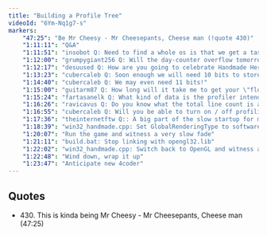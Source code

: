 ```yaml
---
title: "Building a Profile Tree"
videoId: "6Ym-Nq1g7-s"
markers:
    "47:25": "Be Mr Cheesy - Mr Cheesepants, Cheese man (!quote 430)"
    "1:11:11": "Q&A"
    "1:11:51": "insobot Q: Need to find a whole os is that we get a taste again... For some! Implementing merge?"
    "1:12:00": "grumpygiant256 Q: Will the day-counter overflow tomorrow, or will The Variable provide more bits for us?"
    "1:12:17": "desuused Q: How are you going to celebrate Handmade Hero episode 0xFF?"
    "1:13:23": "cubercaleb Q: Soon enough we will need 10 bits to store the day counter!"
    "1:14:40": "cubercaleb Q: We may even need 11 bits!"
    "1:15:00": "guitarm87 Q: How long will it take me to get your \"flow\" of coding? 40 years?"
    "1:15:24": "fartasanelk Q: What kind of data is the profiler intended to display?"
    "1:16:26": "ravicavus Q: Do you know what the total line count is at?"
    "1:16:55": "cubercaleb Q: Will you be able to turn on / off profiling for certain functions with the debug UI?"
    "1:17:36": "theinternetftw Q:: A big part of the slow startup for me is that the ModeArena is cleared to zero by default at the moment. That's about 256MB"
    "1:18:39": "win32_handmade.cpp: Set GlobalRenderingType to software"
    "1:20:07": "Run the game and witness a very slow fade"
    "1:21:11": "build.bat: Stop linking with opengl32.lib"
    "1:22:02": "win32_handmade.cpp: Switch back to OpenGL and witness a longer startup"
    "1:22:48": "Wind down, wrap it up"
    "1:23:47": "Anticipate new 4coder"
---
```


## Quotes

* 430\. This is kinda being Mr Cheesy - Mr Cheesepants, Cheese man (47:25)
